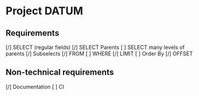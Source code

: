 # Project DATUM

## Requirements

[/] SELECT (regular fields)
[/] SELECT Parents
[ ] SELECT many levels of parents
[/] Subselects
[/] FROM
[ ] WHERE
[/] LIMIT
[ ] Order By
[/] OFFSET

## Non-technical requirements

[/] Documentation
[ ] CI
